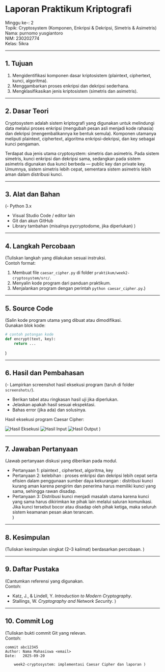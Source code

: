 # Laporan Praktikum Kriptografi
Minggu ke-: 2  
Topik: Cryptosystem (Komponen, Enkripsi & Dekripsi, Simetris & Asimetris)  
Nama: purnomo yusgiantoro  
NIM: 230202774  
Kelas: 5ikra  

---

## 1. Tujuan

1. Mengidentifikasi komponen dasar kriptosistem (plaintext, ciphertext, kunci,      algoritma).
2. Menggambarkan proses enkripsi dan dekripsi sederhana.
3. Mengklasifikasikan jenis kriptosistem (simetris dan asimetris).


---

## 2. Dasar Teori
Cryptosystem adalah sistem kriptografi yang digunakan untuk melindungi data melalui proses enkripsi (mengubah pesan asli menjadi kode rahasia) dan dekripsi (mengembalikannya ke bentuk semula). Komponen utamanya meliputi plaintext, ciphertext, algoritma enkripsi-dekripsi, dan key sebagai kunci pengaman.

Terdapat dua jenis utama cryptosystem: simetris dan asimetris. Pada sistem simetris, kunci enkripsi dan dekripsi sama, sedangkan pada sistem asimetris digunakan dua kunci berbeda — public key dan private key. Umumnya, sistem simetris lebih cepat, sementara sistem asimetris lebih aman dalam distribusi kunci.


---

## 3. Alat dan Bahan
(- Python 3.x  
- Visual Studio Code / editor lain  
- Git dan akun GitHub  
- Library tambahan (misalnya pycryptodome, jika diperlukan)  )

---

## 4. Langkah Percobaan
(Tuliskan langkah yang dilakukan sesuai instruksi.  
Contoh format:
1. Membuat file `caesar_cipher.py` di folder `praktikum/week2-cryptosystem/src/`.
2. Menyalin kode program dari panduan praktikum.
3. Menjalankan program dengan perintah `python caesar_cipher.py`.)

---

## 5. Source Code
(Salin kode program utama yang dibuat atau dimodifikasi.  
Gunakan blok kode:

```python
# contoh potongan kode
def encrypt(text, key):
    return ...
```
)

---

## 6. Hasil dan Pembahasan
(- Lampirkan screenshot hasil eksekusi program (taruh di folder `screenshots/`).  
- Berikan tabel atau ringkasan hasil uji jika diperlukan.  
- Jelaskan apakah hasil sesuai ekspektasi.  
- Bahas error (jika ada) dan solusinya. 

Hasil eksekusi program Caesar Cipher:

![Hasil Eksekusi](screenshots/output.png)
![Hasil Input](screenshots/input.png)
![Hasil Output](screenshots/output.png)
)

---

## 7. Jawaban Pertanyaan
(Jawab pertanyaan diskusi yang diberikan pada modul.  
- Pertanyaan 1: plaintext , ciphertext, algoritma, key  
- Pertanyaan 2: kelebihan : proses enkripsi dan dekripsi lebih cepat serta efisien dalam penggunaan sumber daya 
kekurangan : distribusi kunci kurang aman karena pengirim dan penerima harus memiliki kunci yang sama, sehingga rawan disadap.    
- Pertanyaan 3: Distribusi kunci menjadi masalah utama karena kunci yang sama harus dikirimkan ke pihak lain melalui saluran komunikasi. Jika kunci tersebut bocor atau disadap oleh pihak ketiga, maka seluruh sistem keamanan pesan akan terancam.  
)


---

## 8. Kesimpulan
(Tuliskan kesimpulan singkat (2–3 kalimat) berdasarkan percobaan.  )

---

## 9. Daftar Pustaka
(Cantumkan referensi yang digunakan.  
Contoh:  
- Katz, J., & Lindell, Y. *Introduction to Modern Cryptography*.  
- Stallings, W. *Cryptography and Network Security*.  )

---

## 10. Commit Log
(Tuliskan bukti commit Git yang relevan.  
Contoh:
```
commit abc12345
Author: Nama Mahasiswa <email>
Date:   2025-09-20

    week2-cryptosystem: implementasi Caesar Cipher dan laporan )
```

